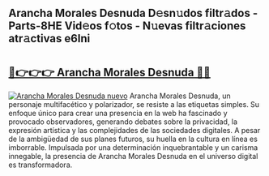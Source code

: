 ## Arancha Morales Desnuda D𝚎sn𝚞dos filtr𝚊dos - Parts-8HE Vid𝚎os f𝚘tos - N𝚞evas filtr𝚊ciones atr𝚊ctivas e6lni

# <h2><a href="http://mbatmwe.tromn.icu/?c=Arancha+Morales+Desnuda">🔗👉👉👉 Arancha Morales Desnuda 🔗🔗</a></h2>

[![Arancha Morales Desnuda nuevo](https://i.imgur.com/pEAQMta.gif)](http://mbatmwe.tromn.icu/?c=Arancha+Morales+Desnuda)
Arancha Morales Desnuda, un personaje multifacético y polarizador, se resiste a las etiquetas simples. Su enfoque único para crear una presencia en la web ha fascinado y provocado observadores, generando debates sobre la privacidad, la expresión artística y las complejidades de las sociedades digitales. A pesar de la ambigüedad de sus planes futuros, su huella en la cultura en línea es imborrable. Impulsada por una determinación inquebrantable y un carisma innegable, la presencia de Arancha Morales Desnuda en el universo digital es transformadora.

